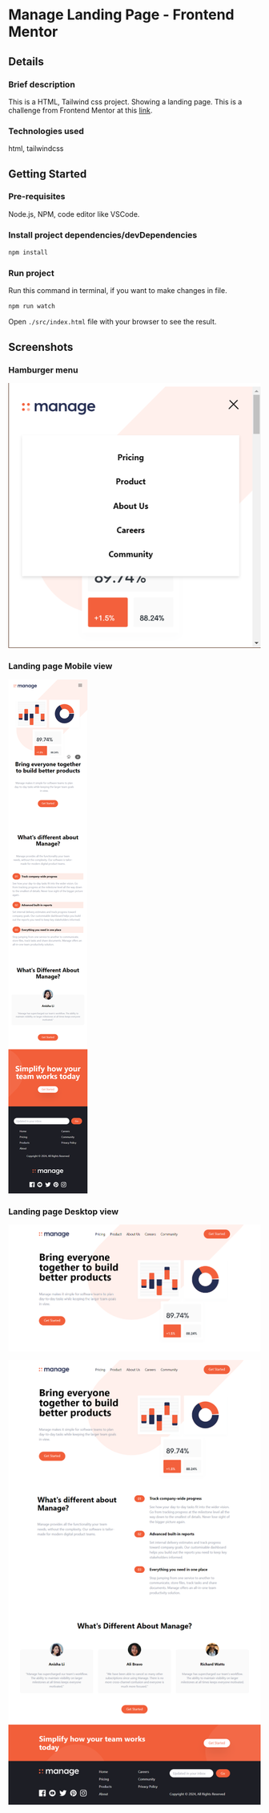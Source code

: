 # Manage Landing Page - Frontend Mentor

## Details

### Brief description

This is a HTML, Tailwind css project. Showing a landing page. This is a challenge from Frontend Mentor at this [link](https://www.frontendmentor.io/challenges/manage-landing-page-SLXqC6P5).

### Technologies used

html, tailwindcss

## Getting Started

### Pre-requisites

Node.js, NPM, code editor like VSCode.

### Install project dependencies/devDependencies

```bash
npm install
```

### Run project

Run this command in terminal, if you want to make changes in file.

```bash
npm run watch
```

Open `./src/index.html` file with your browser to see the result.

## Screenshots

### Hamburger menu

![hamburger-menu-icon](https://raw.githubusercontent.com/usamyismy7/manage-landing-page-tailwindcss/main/assets/image.png)

### Landing page Mobile view

![homepage-mobile-view](https://raw.githubusercontent.com/usamyismy7/manage-landing-page-tailwindcss/main/assets/image2.png)

### Landing page Desktop view

![homepage-desktop-view](https://raw.githubusercontent.com/usamyismy7/manage-landing-page-tailwindcss/main/assets/image4.png)

![homepage-desktop-view-full-screen](https://raw.githubusercontent.com/usamyismy7/manage-landing-page-tailwindcss/main/assets/image3.png)
